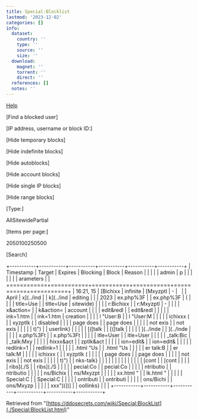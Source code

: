 ```yaml
---
title: Special:Blocklist
lastmod: '2023-12-02'
categories: []
info:
  dataset:
    country: ''
    type: ''
    source: ''
    size: ''
  download:
    magnet: ''
    torrent: ''
    direct: ''
  references: []
  notes: ''
---
```




[Help](https://www.mediawiki.org/wiki/Special:MyLanguage/Help:Blocking_users)

[Find a blocked
user]

[IP address, username or block ID:]

[Hide temporary blocks]

[Hide indefinite blocks]

[Hide autoblocks]

[Hide account blocks]

[Hide single IP blocks]

[Hide range blocks]

[Type:]

AllSitewidePartial

[Items per page:]

2050100250500

[Search]

+-----------+-----------+-----------+-----------+-----------+-----------+
| Timestamp | Target | Expires | Blocking | Block | Reason |
| | | | admin | p | |
| | | | | arameters | |
+===========+===========+===========+===========+===========+===========+
| 16:21, 15 | [Bichixx | infinite | [Mxyzptl | - |   |
| April | x](../ind | | k](../ind | editing | |
| 2023 | ex.php%3F | | ex.php%3F | ( | |
| | title=Use | | title=Use | sitewide) | |
| | r:Bichixx | | r:Mxyzptl | - | |
| | x&action= | | k&action= | account | |
| | edit&redl | | edit&redl | | |
| | ink=1.htm | | ink=1.htm | creation | |
| | l "User:B | | l "User:M | | |
| | ichixxx ( | | xyzptlk ( | disabled | |
| | page does | | page does | | |
| | not exis | | not exis | | |
| | t)") | | userlink} | | |
| | [([talk | | [([talk | | |
| | ](../inde | | ](../inde | | |
| | x.php%3Ft | | x.php%3Ft | | |
| | itle=User | | itle=User | | |
| | _talk:Bic | | _talk:Mxy | | |
| | hixxx&act | | zptlk&act | | |
| | ion=edit& | | ion=edit& | | |
| | redlink=1 | | redlink=1 | | |
| | .html "Us | | .html "Us | | |
| | er talk:B | | er talk:M | | |
| | ichixxx ( | | xyzptlk ( | | |
| | page does | | page does | | |
| | not exis | | not exis | | |
| | t)") | | nks-talk} | | |
| | | | | | | | |
| | [cont | | [cont | | |
| | ribs](./S | | ribs](./S | | |
| | pecial:Co | | pecial:Co | | |
| | ntributio | | ntributio | | |
| | ns/Bichix | | ns/Mxyzpt | | |
| | xx.html " | | lk.html " | | |
| | Special:C | | Special:C | | |
| | ontributi | | ontributi | | |
| | ons/Bichi | | ons/Mxyzp | | |
| | xxx"))])] | | oollinks} | | |
+-----------+-----------+-----------+-----------+-----------+-----------+

Retrieved from
"[https://ddosecrets.com/wiki/Special:BlockList](./Special:BlockList.html)"

